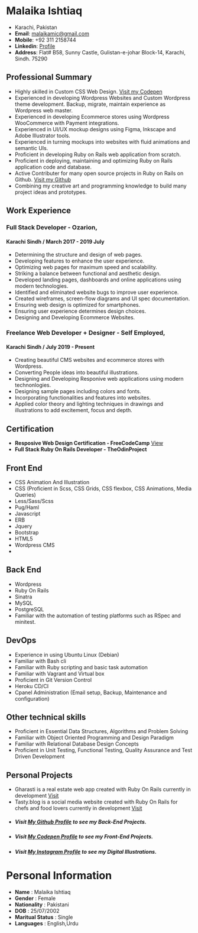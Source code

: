 # **Malaika Ishtiaq**    

- Karachi, Pakistan    
- **Email**: malaikamic@gmail.com     
- **Mobile**: +92 311 2158744     
- **Linkedin**: [Profile](https://www.linkedin.com/in/malaika-ishtiaq-17a502169/)    
- **Address**: Flat# B58, Sunny Castle, Gulistan-e-johar Block-14, Karachi, Sindh. 75290    

## Professional Summary     
   
- Highly skilled in Custom CSS Web Design. [Visit my Codepen](https://codepen.io/MalaikaIshtiaq/)     
- Experienced in developing Wordpress Websites and Custom Wordpress theme development. Backup, migrate, maintain experience as Wordpress web master.    
- Experienced in developing Ecommerce stores using Wordpress WooCommerce with Payment integrations.     
- Experienced in UI/UX mockup designs using Figma, Inkscape and Adobe Illustrator tools.    
- Experienced in turning mockups into websites with fluid animations and semantic UIs.    
- Proficient in developing Ruby on Rails web application from scratch.     
- Proficient in deploying, maintaining and optimizing Ruby on Rails application code and database.   
- Active Contributer for many open source projects in Ruby on Rails on Github. [Visit my Github](https://github.com/malaikaIshtiaq/)     
- Combining my creative art and programming knowledge to build many project ideas and prototypes.     


## Work Experience

### Full Stack Developer - Ozarion,
#### Karachi Sindh / March 2017 - 2019 July

- Determining the structure and design of web pages.    
- Developing features to enhance the user experience.    
- Optimizing web pages for maximum speed and scalability.    
- Striking a balance between functional and aesthetic design.    
- Developed landing pages, dashboards and online applications using modern technologies.      
- Identified and eliminated website bugs to improve user experience.     
- Created wireframes, screen-flow diagrams and UI spec documentation.     
- Ensuring web design is optimized for smartphones.    
- Ensuring user experience determines design choices.    
- Designing and Developing Ecommerce Websites.

### Freelance Web Developer + Designer - Self Employed,

#### Karachi Sindh / July 2019 - Present

- Creating beautiful CMS websites and ecommerce stores with Wordpress.
- Converting People ideas into beautiful illustrations.
- Designing and Developing Responive web applications using modern technonlogies.
- Designing sample pages including colors and fonts.    
- Incorporating functionalities and features into websites.    
- Applied color theory and lighting techniques in drawings and illustrations to add excitement, focus and depth.     

## Certification

- **Resposive Web Design Certification - FreeCodeCamp** [View](https://www.freecodecamp.org/certification/fccae445c9c-e762-4135-87c9-7c3ea43ecb1f/responsive-web-design)
- **Full Stack Ruby On Rails Developer - TheOdinProject**


## Front End

- CSS Animation And Illustration    
- CSS (Proficient in Scss, CSS Grids, CSS flexbox, CSS Animations, Media Queries)     
- Less/Sass/Scss     
- Pug/Haml     
- Javascript          
- ERB     
- Jquery     
- Bootstrap    
- HTML5     
- Wordpress CMS    
- 
## Back End

- Wordpress
- Ruby On Rails     
- Sinatra     
- MySQL      
- PostgreSQL    
- Familiar with the automation of testing platforms such as RSpec and minitest.    

## DevOps

- Experience in using Ubuntu Linux (Debian)     
- Familiar with Bash cli    
- Familiar with Ruby scripting and basic task automation     
- Familiar with Vagrant and Virtual box     
- Proficient in Git Version Control     
- Heroku CD/CI     
- Cpanel Administration (Email setup, Backup, Maintenance and configuration)

     
## Other technical skills

- Proficient in Essential Data Structures, Algorithms and Problem Solving     
- Familiar with Object Oriented Programming and Design Paradigm      
- Familiar with Relational Database Design Concepts      
- Proficient in Unit Testing, Functional Testing, Quality Assurance and Test Driven Development      

## Personal Projects

- Gharasti is a real estate web app created with Ruby On Rails currently in development [Visit](https://gharasti.herokuapp.com)
- Tasty.blog is a social media website created with Ruby On Rails for chefs and food lovers currently in development [Visit](https://tasty-blog.herokuapp.com)

* ##### Visit [My Github Profile](https://github.com/malaikaIshtiaq/) to see my Back-End Projects.
* ##### Visit [My Codepen Profile](https://codepen.io/MalaikaIshtiaq/) to see my Front-End Projects.
* ##### Visit [My Instagram Profile](https://www.instagram.com/minimal.artistic/) to see my Digital Illustrations.

# Personal Information

- **Name** : Malaika Ishtiaq
- **Gender** : Female
- **Nationality** : Pakistani
- **DOB** : 25/07/2002
- **Maritual Status** : Single
- **Languages** : English,Urdu
